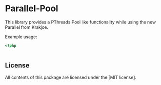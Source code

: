 Parallel-Pool
================
This library provides a PThreads Pool like functionality while using the new Parallel from Krakjoe.

Example usage:
```php
<?php
    
```

License
-------

All contents of this package are licensed under the [MIT license].